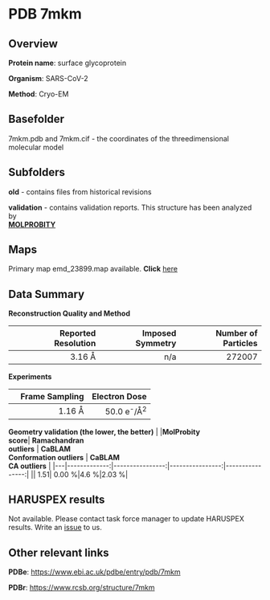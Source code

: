 # PDB 7mkm

## Overview

**Protein name**: surface glycoprotein

**Organism**: SARS-CoV-2

**Method**: Cryo-EM



## Basefolder

7mkm.pdb and 7mkm.cif - the coordinates of the threedimensional molecular model

## Subfolders



**old** - contains files from historical revisions

**validation** - contains validation reports. This structure has been analyzed by <br>  [**MOLPROBITY**](https://github.com/thorn-lab/coronavirus_structural_task_force/tree/master/pdb/surface_glycoprotein/SARS-CoV-2/7mkm/validation/molprobity)    



## Maps

Primary map emd_23899.map available. **Click** [here](http://ftp.wwpdb.org/pub/emdb/structures/EMD-23899/map/) 

## Data Summary
**Reconstruction Quality and Method**

|   | Reported Resolution | Imposed Symmetry | Number of Particles |
|---|-------------:|----------------:|--------------:|
|   |3.16 Å|n/a|272007|

**Experiments**

|   | Frame Sampling | Electron Dose |
|---|-------------:|----------------:|
|   |1.16 Å|50.0 e<sup>-</sup>/Å<sup>2</sup>|

**Geometry validation (the lower, the better)**
|   |**MolProbity<br>score**| **Ramachandran<br>outliers** | **CaBLAM<br>Conformation outliers** | **CaBLAM<br>CA outliers** |
|---|-------------:|----------------:|----------------:|----------------:|
||  1.51|  0.00 %|4.6 %|2.03 %|

## HARUSPEX results

Not available. Please contact task force manager to update HARUSPEX results. Write an [issue](https://github.com/thorn-lab/coronavirus_structural_task_force/issues) to us.

## Other relevant links 
**PDBe**:  https://www.ebi.ac.uk/pdbe/entry/pdb/7mkm
 
**PDBr**: https://www.rcsb.org/structure/7mkm 
